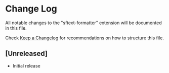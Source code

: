 # Change Log

All notable changes to the "sftext-formatter" extension will be documented in this file.

Check [Keep a Changelog](http://keepachangelog.com/) for recommendations on how to structure this file.

## [Unreleased]

- Initial release